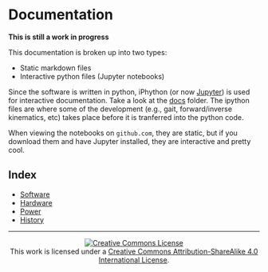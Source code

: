 # Documentation

**This is still a work in progress**

This documentation is broken up into two types:

- Static markdown files
- Interactive python files (Jupyter notebooks)

Since the software is written in python, iPhython (or now
[Jupyter](http://jupyter.org/)) is used for interactive documentation. Take a
look at the [docs](https://github.com/walchko/WalkingEye/tree/master/docs/ipython)
folder. The ipython files are where some of the development (e.g., gait,
forward/inverse kinematics, etc) takes place before it is tranferred into the
python code.

When viewing the notebooks on `github.com`, they are static, but if you download
them and have Jupyter installed, they are interactive and pretty cool.

## Index

- [Software](./software.md)
- [Hardware](./bom.md)
- [Power](./power.md)
- [History](./history.md)


---

<p align="center">
	<a rel="license" href="http://creativecommons.org/licenses/by-sa/4.0/">
		<img alt="Creative Commons License"  src="https://i.creativecommons.org/l/by-sa/4.0/88x31.png" />
	</a>
	<br />This work is licensed under a <a rel="license" href="http://creativecommons.org/licenses/by-sa/4.0/">Creative Commons Attribution-ShareAlike 4.0 International License</a>.
</p>
